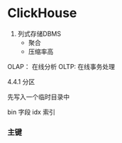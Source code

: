 # ClickHouse

1. 列式存储DBMS
    - 聚合
    - 压缩率高
    
OLAP： 在线分析 
OLTP: 在线事务处理





4.4.1 分区


先写入一个临时目录中

bin 字段
idx 索引

### 主键
